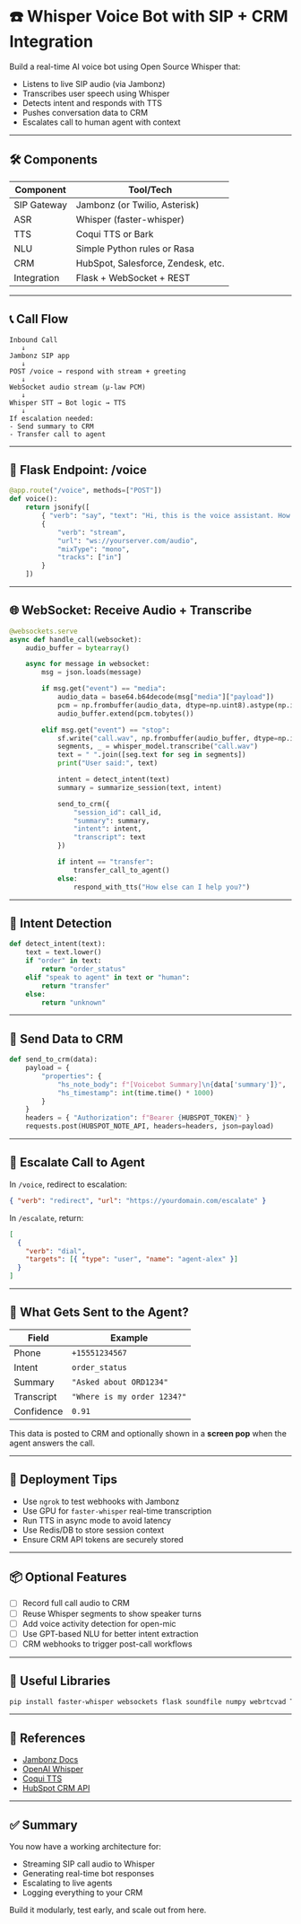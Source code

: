 <!--
---
title: AI Voice Bot
date: 2025-07-13
layout: post
---
-->

# ☎️ Whisper Voice Bot with SIP + CRM Integration

Build a real-time AI voice bot using Open Source Whisper that:
- Listens to live SIP audio (via Jambonz)
- Transcribes user speech using Whisper
- Detects intent and responds with TTS
- Pushes conversation data to CRM
- Escalates call to human agent with context

---

## 🛠️ Components

| Component     | Tool/Tech                           |
|---------------|-------------------------------------|
| SIP Gateway   | Jambonz (or Twilio, Asterisk)       |
| ASR           | Whisper (faster-whisper)            |
| TTS           | Coqui TTS or Bark                   |
| NLU           | Simple Python rules or Rasa         |
| CRM           | HubSpot, Salesforce, Zendesk, etc.  |
| Integration   | Flask + WebSocket + REST            |

---

## 📞 Call Flow

```text
Inbound Call
   ↓
Jambonz SIP app
   ↓
POST /voice → respond with stream + greeting
   ↓
WebSocket audio stream (μ-law PCM)
   ↓
Whisper STT → Bot logic → TTS
   ↓
If escalation needed:
- Send summary to CRM
- Transfer call to agent
```

---

## 🧪 Flask Endpoint: /voice

```python
@app.route("/voice", methods=["POST"])
def voice():
    return jsonify([
        { "verb": "say", "text": "Hi, this is the voice assistant. How can I help you?" },
        {
            "verb": "stream",
            "url": "ws://yourserver.com/audio",
            "mixType": "mono",
            "tracks": ["in"]
        }
    ])
```

---

## 🌐 WebSocket: Receive Audio + Transcribe

```python
@websockets.serve
async def handle_call(websocket):
    audio_buffer = bytearray()

    async for message in websocket:
        msg = json.loads(message)

        if msg.get("event") == "media":
            audio_data = base64.b64decode(msg["media"]["payload"])
            pcm = np.frombuffer(audio_data, dtype=np.uint8).astype(np.int16) - 128
            audio_buffer.extend(pcm.tobytes())

        elif msg.get("event") == "stop":
            sf.write("call.wav", np.frombuffer(audio_buffer, dtype=np.int16), 8000)
            segments, _ = whisper_model.transcribe("call.wav")
            text = " ".join([seg.text for seg in segments])
            print("User said:", text)

            intent = detect_intent(text)
            summary = summarize_session(text, intent)

            send_to_crm({
                "session_id": call_id,
                "summary": summary,
                "intent": intent,
                "transcript": text
            })

            if intent == "transfer":
                transfer_call_to_agent()
            else:
                respond_with_tts("How else can I help you?")
```

---

## 💬 Intent Detection

```python
def detect_intent(text):
    text = text.lower()
    if "order" in text:
        return "order_status"
    elif "speak to agent" in text or "human":
        return "transfer"
    else:
        return "unknown"
```

---

## 🧠 Send Data to CRM

```python
def send_to_crm(data):
    payload = {
        "properties": {
            "hs_note_body": f"[Voicebot Summary]\n{data['summary']}",
            "hs_timestamp": int(time.time() * 1000)
        }
    }
    headers = { "Authorization": f"Bearer {HUBSPOT_TOKEN}" }
    requests.post(HUBSPOT_NOTE_API, headers=headers, json=payload)
```

---

## 📡 Escalate Call to Agent

In `/voice`, redirect to escalation:

```json
{ "verb": "redirect", "url": "https://yourdomain.com/escalate" }
```

In `/escalate`, return:

```json
[
  {
    "verb": "dial",
    "targets": [{ "type": "user", "name": "agent-alex" }]
  }
]
```

---

## 🧠 What Gets Sent to the Agent?

| Field       | Example                     |
|-------------|-----------------------------|
| Phone       | `+15551234567`              |
| Intent      | `order_status`              |
| Summary     | `"Asked about ORD1234"`     |
| Transcript  | `"Where is my order 1234?"` |
| Confidence  | `0.91`                      |

This data is posted to CRM and optionally shown in a **screen pop** when the agent answers the call.

---

## 🎯 Deployment Tips

- Use `ngrok` to test webhooks with Jambonz
- Use GPU for `faster-whisper` real-time transcription
- Run TTS in async mode to avoid latency
- Use Redis/DB to store session context
- Ensure CRM API tokens are securely stored

---

## 📦 Optional Features

- [ ] Record full call audio to CRM
- [ ] Reuse Whisper segments to show speaker turns
- [ ] Add voice activity detection for open-mic
- [ ] Use GPT-based NLU for better intent extraction
- [ ] CRM webhooks to trigger post-call workflows

---

## 🧰 Useful Libraries

```bash
pip install faster-whisper websockets flask soundfile numpy webrtcvad TTS
```

---

## 🔗 References

- [Jambonz Docs](https://www.jambonz.org/docs/)
- [OpenAI Whisper](https://github.com/openai/whisper)
- [Coqui TTS](https://github.com/coqui-ai/TTS)
- [HubSpot CRM API](https://developers.hubspot.com/docs/api/crm/notes)

---

## ✅ Summary

You now have a working architecture for:
- Streaming SIP call audio to Whisper
- Generating real-time bot responses
- Escalating to live agents
- Logging everything to your CRM

Build it modularly, test early, and scale out from here.
